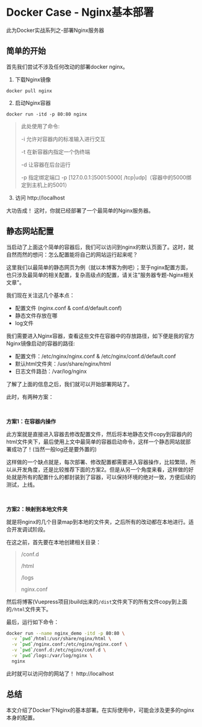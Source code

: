# Docker Case - Nginx基本部署



此为Docker实战系列之-部署Nginx服务器



## 简单的开始

首先我们尝试不涉及任何改动的部署docker nginx。



1. 下载Nginx镜像

`docker pull nginx`

2. 启动Nginx容器

`docker run -itd -p 80:80 nginx`

> 此处使用了命令:
>
> -i 允许对容器内的标准输入进行交互
>
> -t 在新容器内指定一个伪终端
>
> -d 让容器在后台运行
>
> -p 指定绑定端口 -p [127.0.0.1:]5001:5000[ /tcp|udp]（容器中的5000绑定到主机上的5001）

3. 访问 http://localhost



大功告成！ 这时，你就已经部署了一个最简单的Nginx服务器。



## 静态网站配置

当启动了上面这个简单的容器后，我们可以访问到nginx的默认页面了。这时，就自然而然的想问：怎么配置能将自己的网站运行起来呢？

这里我们以最简单的静态网页为例（就以本博客为例吧）；至于nginx配置方面，也只涉及最简单的相关配置，复杂高级点的配置，请关注"服务器专题-Nginx相关文章"。

我们现在关注这几个基本点：

+ 配置文件 (nginx.conf & conf.d/default.conf)
+ 静态文件存放在哪
+ log文件



我们需要进入Nginx容器，查看这些文件在容器中的存放路径，如下便是我的官方Nginx镜像启动的容器的路径:

+ 配置文件：/etc/nginx/nginx.conf & /etc/nginx/conf.d/default.conf
+ 默认html文件夹：/usr/share/nginx/html
+ 日志文件路劲：/var/log/nginx



了解了上面的信息之后，我们就可以开始部署网站了。

此时，有两种方案：

<br />

<font style="font-weight:600">方案1：在容器内操作</font>

此方案就是直接进入容器去修改配置文件，然后将本地静态文件copy到容器内的html文件夹下，最后使用上文中最简单的容器启动命令，这样一个静态网站就部署成功了！(当然一般log还是要外置的)

这样做的一个缺点就是，每次部署、修改配置都需要进入容器操作，比较繁琐，所以从开发角度，还是比较推荐下面的方案2。但是从另一个角度来看，这样做的好处就是所有的配置什么的都封装到了容器，可以保持环境的绝对一致，方便后续的测试，上线。

<br />

<font style="font-weight:600">方案2：映射到本地文件夹</font>

就是将nginx的几个目录map到本地的文件夹，之后所有的改动都在本地进行。适合开发调试阶段。

在这之前，首先要在本地创建相关目录：

> /conf.d
>
> /html
>
> /logs
>
> nginx.conf

然后将博客(Vuepress项目)build出来的`/dist`文件夹下的所有文件copy到上面的`/html`文件夹下。

最后，运行如下命令：

```sh
docker run --name nginx_demo -itd -p 80:80 \
  -v `pwd`/html:/usr/share/nginx/html \
  -v `pwd`/nginx.conf:/etc/nginx/nginx.conf \
  -v `pwd`/conf.d:/etc/nginx/conf.d \
  -v `pwd`/logs:/var/log/nginx \
  nginx
```

此时就可以访问你的网站了！	http://localhost



## 总结

本文介绍了Docker下Nginx的基本部署。在实际使用中，可能会涉及更多的nginx本身的配置。